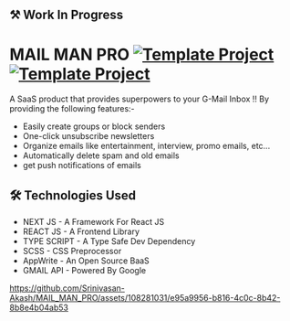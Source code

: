 ## ⚒ Work In Progress
# MAIL MAN PRO [![Template Project](https://img.shields.io/badge/Web-App-red)](http://www.gnu.org/licenses/agpl-3.0) [![Template Project](https://img.shields.io/badge/Technologies%20-NEXT.JS%2FSCSS%2FTYPESCRIPT-brightgreen)](http://www.gnu.org/licenses/agpl-3.0)
A SaaS product that provides superpowers to your G-Mail Inbox !! By providing the following features:-
  - Easily create groups or block senders
  - One-click unsubscribe newsletters
  - Organize emails like entertainment, interview, promo emails, etc...
  - Automatically delete spam and old emails
  - get push notifications of emails

## 🛠 Technologies Used
  - NEXT JS - A Framework For React JS
  - REACT JS - A Frontend Library
  - TYPE SCRIPT - A Type Safe Dev Dependency
  - SCSS - CSS Preprocessor
  - AppWrite - An Open Source BaaS
  - GMAIL API - Powered By Google

https://github.com/Srinivasan-Akash/MAIL_MAN_PRO/assets/108281031/e95a9956-b816-4c0c-8b42-8b8e4b04ab53

